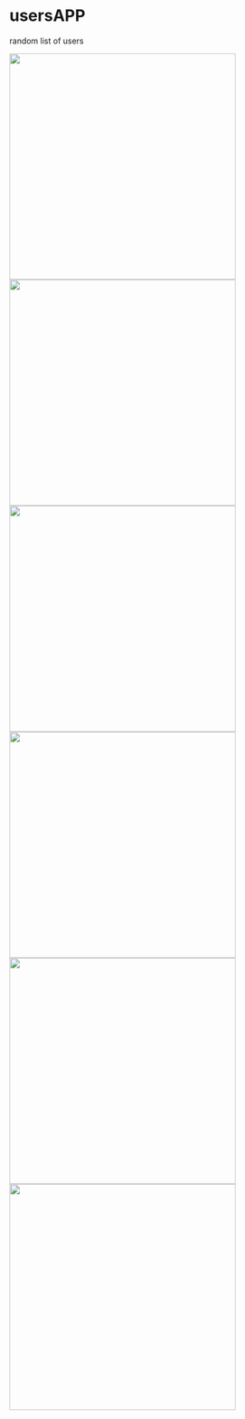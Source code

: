 # usersAPP
random list of users 


<img src = "https://user-images.githubusercontent.com/49244529/82668196-efe83000-9c41-11ea-9daf-92845e0c8cb7.png" width = "400"><img src = "https://user-images.githubusercontent.com/49244529/82668206-f37bb700-9c41-11ea-8b0b-4334ff855a29.png" width = "400">
<img src = "https://user-images.githubusercontent.com/49244529/82668209-f4ace400-9c41-11ea-8724-cfa5b2ab789c.png" width = "400"><img src = "https://user-images.githubusercontent.com/49244529/82668211-f5de1100-9c41-11ea-9e29-26dc47c1711c.png" width = "400">
<img src = "https://user-images.githubusercontent.com/49244529/82668213-f676a780-9c41-11ea-816c-a972270eb296.png" width = "400"><img src = "https://user-images.githubusercontent.com/49244529/82668215-f70f3e00-9c41-11ea-8635-f16bda0a1268.png" width = "400">
